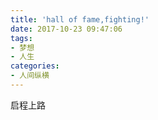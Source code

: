 ```yaml
---
title: 'hall of fame,fighting!'
date: 2017-10-23 09:47:06
tags:
- 梦想
- 人生
categories:
- 人间纵横
---
```




<object height="50%" width="80%" data="http://www.baidu190.com/plug/uplay.php?code=83805"></object>


 启程上路